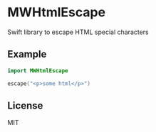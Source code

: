 MWHtmlEscape
============

Swift library to escape HTML special characters

## Example

```swift
import MWHtmlEscape

escape("<p>some html</p>")
```

## License

  MIT
